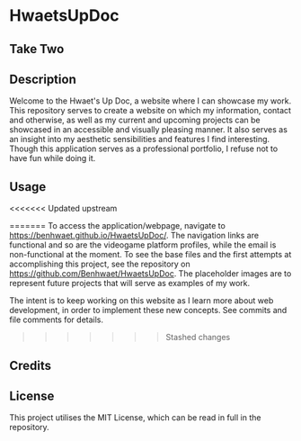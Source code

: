 # HwaetsUpDoc

## Take Two
## Description
Welcome to the Hwaet's Up Doc, a website where I can showcase my work. This repository serves to create a website on which my information, contact and otherwise, as well as my current and upcoming projects can be showcased in an accessible and visually pleasing manner. It also serves as an insight into my aesthetic sensibilities and features I find interesting. Though this application serves as a professional portfolio, I refuse not to have fun while doing it.
## Usage
<<<<<<< Updated upstream

=======
To access the application/webpage, navigate to https://benhwaet.github.io/HwaetsUpDoc/. The navigation links are functional and so are the videogame platform profiles, while the email is non-functional at the moment.
To see the base files and the first attempts at accomplishing this project, see the repository on https://github.com/Benhwaet/HwaetsUpDoc.
The placeholder images are to represent future projects that will serve as examples of my work.

The intent is to keep working on this website as I learn more about web development, in order to implement these new concepts. See commits and file comments for details.
>>>>>>> Stashed changes
## Credits

## License
This project utilises the MIT License, which can be read in full in the repository.
